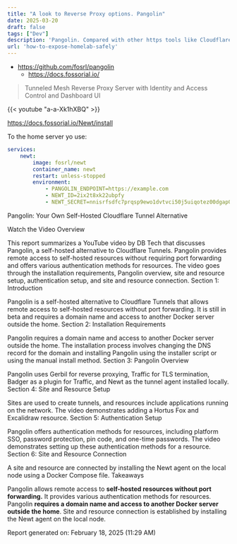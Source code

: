 ```yaml
---
title: "A look to Reverse Proxy options. Pangolin"
date: 2025-03-20
draft: false
tags: ["Dev"]
description: 'Pangolin. Compared with other https tools like Cloudflared and NGINX.'
url: 'how-to-expose-homelab-safely'
---
```


* https://github.com/fosrl/pangolin
    * https://docs.fossorial.io/

> Tunneled Mesh Reverse Proxy Server with Identity and Access Control and Dashboard UI


<!-- 
https://www.youtube.com/watch?v=a-a-Xk1hXBQ&t=402s 
-->

{{< youtube "a-a-Xk1hXBQ" >}}

https://docs.fossorial.io/Newt/install

To the home server yo use:

```yml
services:
    newt:
        image: fosrl/newt
        container_name: newt
        restart: unless-stopped
        environment:
            - PANGOLIN_ENDPOINT=https://example.com
            - NEWT_ID=2ix2t8xk22ubpfy
            - NEWT_SECRET=nnisrfsdfc7prqsp9ewo1dvtvci50j5uiqotez00dgap0ii2
```


Pangolin: Your Own Self-Hosted Cloudflare Tunnel Alternative

Watch the Video
Overview

This report summarizes a YouTube video by DB Tech that discusses Pangolin, a self-hosted alternative to Cloudflare Tunnels. Pangolin provides remote access to self-hosted resources without requiring port forwarding and offers various authentication methods for resources. The video goes through the installation requirements, Pangolin overview, site and resource setup, authentication setup, and site and resource connection.
Section 1: Introduction

Pangolin is a self-hosted alternative to Cloudflare Tunnels that allows remote access to self-hosted resources without port forwarding. It is still in beta and requires a domain name and access to another Docker server outside the home.
Section 2: Installation Requirements

Pangolin requires a domain name and access to another Docker server outside the home. The installation process involves changing the DNS record for the domain and installing Pangolin using the installer script or using the manual install method.
Section 3: Pangolin Overview

Pangolin uses Gerbil for reverse proxying, Traffic for TLS termination, Badger as a plugin for Traffic, and Newt as the tunnel agent installed locally.
Section 4: Site and Resource Setup

Sites are used to create tunnels, and resources include applications running on the network. The video demonstrates adding a Hortus Fox and Excalidraw resource.
Section 5: Authentication Setup

Pangolin offers authentication methods for resources, including platform SSO, password protection, pin code, and one-time passwords. The video demonstrates setting up these authentication methods for a resource.
Section 6: Site and Resource Connection

A site and resource are connected by installing the Newt agent on the local node using a Docker Compose file.
Takeaways

Pangolin allows remote access to **self-hosted resources without port forwarding.**
It provides various authentication methods for resources.
Pangolin **requires a domain name and access to another Docker server outside the home**.
Site and resource connection is established by installing the Newt agent on the local node.

Report generated on: February 18, 2025 (11:29 AM)